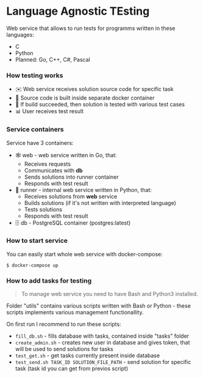 # Language Agnostic TEsting

Web service that allows to run tests for programms written in these languages:

* C
* Python
* Planned: Go, C++, C#, Pascal

### How testing works

* ✉️ Web service receives solution source code for specific task
* 🔨 Source code is built inside separate docker container
* 🧪 If build succeeded, then solution is tested with various test cases
* 📊 User receives test result

### Service containers

Service have 3 containers:

* 🕸 web - web service written in Go, that:
	* Receives requests
	* Communicates with **db**
	* Sends solutions into runner container
	* Responds with test result
* 🏃 runner - internal web service written in Python, that:
	* Receives solutions from **web** service
	* Builds solutions (if it's not written with interpreted language)
	* Tests solutions
	* Responds with test result
* 🗄 db - PostgreSQL container (postgres:latest)

### How to start service

You can easily start whole web service with docker-compose:

```
$ docker-compose up
```

### How to add tasks for testing

> To manage web service you need to have Bash and Python3 installed.

Folder "utils" contains various scripts written with Bash or Python - these scripts implements various management functionallity.

On first run I recommend to run these scripts:

* `fill_db.sh` - fills database with tasks, contained inside "tasks" folder
* `create_admin.sh` - creates new user in database and gives token, that will be used to send solutions for tasks
* `test_get.sh` - get tasks currently present inside database
* `test_send.sh TASK_ID SOLUTION_FILE_PATH` - send solution for specific task (task id you can get from previos script)
